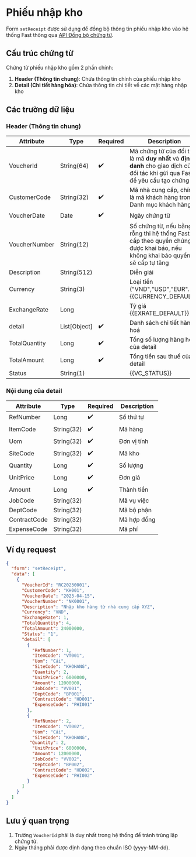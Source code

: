 # Phiếu nhập kho

Form `setReceipt` được sử dụng để đồng bộ thông tin phiếu nhập kho vào hệ thống Fast thông qua [API Đồng bộ chứng từ](../sync-voucher).

## Cấu trúc chứng từ

Chứng từ phiếu nhập kho gồm 2 phần chính:

1. **Header (Thông tin chung)**: Chứa thông tin chính của phiếu nhập kho
2. **Detail (Chi tiết hàng hóa)**: Chứa thông tin chi tiết về các mặt hàng nhập kho

## Các trường dữ liệu

### Header (Thông tin chung)

| Attribute    | Type        | Required | Description          |
|--------------|-------------|----------|----------------------|
| VoucherId    | String(64)  | ✔️       |Mã chứng từ của đối tác : là mã **duy nhất** và **định danh** cho giao dịch của đối tác khi gửi qua Fast để yêu cầu tạo chứng từ|
| CustomerCode | String(32)  | ✔️       | Mã nhà cung cấp, chính là mã khách hàng trong Danh mục khách hàng |
| VoucherDate  | Date        | ✔️       | Ngày chứng từ        |
| VoucherNumber| String(12)  |        | Số chứng từ, nếu bằng rỗng thi hệ thống Fast sẽ cấp theo quyển chứng từ được khai báo, nếu không khai báo quyển thì sẽ cấp tự tăng|
| Description  | String(512) |          | Diễn giải            |
| Currency     | String(3)   |          | Loại tiền ("VND","USD","EUR"...).<br/>{{CURRENCY_DEFAULT}}<br/>|
| ExchangeRate | Long        |          | Tỷ giá <br/>{{EXRATE_DEFAULT}}<br/>|
| <span class="highlight-key">detail</span>       | List[Object]| ✔️       | Danh sách chi tiết hàng hoá |
| TotalQuantity| Long        | ✔️       | Tổng số lượng hàng hoá của <span class="highlight-key">detail</span>|
| TotalAmount  | Long        | ✔️       | Tổng tiền sau thuế của <span class="highlight-key">detail</span>|
| Status       | String(1)   |          | {{VC_STATUS}} |

### Nội dung của <span class="highlight-key">detail</span>

| Attribute    | Type        | Required | Description          |
|--------------|-------------|----------|----------------------|
| RefNumber    | Long        | ✔️       | Số thứ tự            |
| ItemCode     | String(32)  | ✔️       | Mã hàng              |
| Uom          | String(32)  | ✔️       | Đơn vị tính          |
| SiteCode     | String(32)  | ✔️       | Mã kho               |
| Quantity     | Long        | ✔️       | Số lượng             |
| UnitPrice    | Long        | ✔️       | Đơn giá              |
| Amount       | Long        | ✔️       | Thành tiền           |
| JobCode      | String(32)  |          | Mã vụ việc           |
| DeptCode     | String(32)  |          | Mã bộ phận           |
| ContractCode | String(32)  |          | Mã hợp đồng          |
| ExpenseCode  | String(32)  |          | Mã phí               |

## Ví dụ request

```json
{
  "form": "setReceipt",
  "data": [
    {
      "VoucherId": "RC20230001",
      "CustomerCode": "KH001",
      "VoucherDate": "2023-04-15",
      "VoucherNumber": "NK0001",
      "Description": "Nhập kho hàng từ nhà cung cấp XYZ",
      "Currency": "VND",
      "ExchangeRate": 1,
      "TotalQuantity": 4,
      "TotalAmount": 24000000,
      "Status": "1",
      "detail": [
        {
          "RefNumber": 1,
          "ItemCode": "VT001",
          "Uom": "Cái",
          "SiteCode": "KHOHANG",
          "Quantity": 2,
          "UnitPrice": 6000000,
          "Amount": 12000000,
          "JobCode": "VV001",
          "DeptCode": "BP001",
          "ContractCode": "HD001",
          "ExpenseCode": "PHI001"
        },
        {
          "RefNumber": 2,
          "ItemCode": "VT002",
          "Uom": "Cái",
          "SiteCode": "KHOHANG",
         "Quantity": 2,
          "UnitPrice": 6000000,
          "Amount": 12000000,
          "JobCode": "VV002",
          "DeptCode": "BP002",
          "ContractCode": "HD002",
          "ExpenseCode": "PHI002"
        }
      ]
    }
  ]
}
```

## Lưu ý quan trọng

1. Trường `VoucherId` phải là duy nhất trong hệ thống để tránh trùng lặp chứng từ.
2. Ngày tháng phải được định dạng theo chuẩn ISO (yyyy-MM-dd).